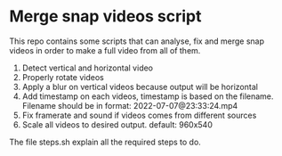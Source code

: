 # Merge snap videos script

This repo contains some scripts that can analyse, fix and merge snap videos in order to make a full video from all of them.

 1. Detect vertical and horizontal video
 2. Properly rotate videos
 3. Apply a blur on vertical videos because output will be horizontal
 4. Add timestamp on each videos, timestamp is based on the filename. Filename should be in format: 2022-07-07@23:33:24.mp4
 5. Fix framerate and sound if videos comes from different sources
 6. Scale all videos to desired output. default: 960x540

The file steps.sh explain all the required steps to do.
